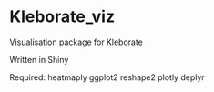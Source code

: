 # Kleborate_viz
Visualisation package for Kleborate

Written in Shiny

Required:
heatmaply
ggplot2
reshape2
plotly
deplyr
